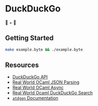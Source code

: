 # DuckDuckGo #

:baby_chick: + :camel:

## Getting Started ##

```bash
make example.byte && ./example.byte
```

## Resources ##
- [DuckDuckGo API](https://duckduckgo.com/api)
- [Real World OCaml JSON Parsing](https://realworldocaml.org/v1/en/html/handling-json-data.html)
- [Real World OCaml Async](https://realworldocaml.org/v1/en/html/concurrent-programming-with-async.html)
- [Real World Ocaml DuckDuckGo Search](https://github.com/realworldocaml/examples/blob/master/code/async/search.ml)
- [`atdgen` Documentation](https://mjambon.github.io/atdgen-doc/)
